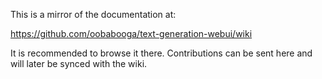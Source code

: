 This is a mirror of the documentation at:

https://github.com/oobabooga/text-generation-webui/wiki

It is recommended to browse it there. Contributions can be sent here and will later be synced with the wiki.

